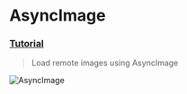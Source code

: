  # AsyncImage
 ### [Tutorial](https://designcode.io/swiftui-handbook-asyncimage)
> Load remote images using AsyncImage

![AsyncImage](https://github.com/mrgsdev/DesignCode/assets/157994617/38ab6340-bf3a-414f-a9c2-d021ff04657d)
 